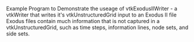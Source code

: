Example Program to Demonstrate the useage of  vtkExodusIIWriter - a vtkWriter that writes it's vtkUnstructuredGrid input to an Exodus II file
Exodus files contain much information that is not captured in a vtkUnstructuredGrid, such as time steps, information lines, node sets, and side sets. 



